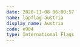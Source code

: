 ```yaml
---
date: 2020-11-08 06:00:57
name: lapflag-austria
display_name: Austria
code: e904
type: International Flags
---
```

